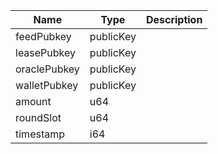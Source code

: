 | Name         | Type      | Description |
| ------------ | --------- | ----------- |
| feedPubkey   | publicKey |             |
| leasePubkey  | publicKey |             |
| oraclePubkey | publicKey |             |
| walletPubkey | publicKey |             |
| amount       | u64       |             |
| roundSlot    | u64       |             |
| timestamp    | i64       |             |
